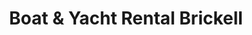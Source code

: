 ---
title: "Boat & Yacht Rental Brickell"
url: /miami/boat-und-yacht-rental-brickell/
shop: Boot
---